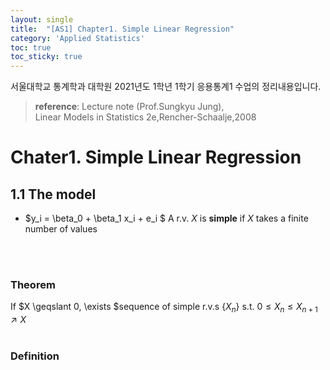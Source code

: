 ```yaml
---
layout: single
title:  "[AS1] Chapter1. Simple Linear Regression"
category: 'Applied Statistics'
toc: true
toc_sticky: true
---
```



서울대학교 통계학과 대학원 2021년도 1학년 1학기 응용통계1 수업의 정리내용입니다. <br/>
> **reference**: Lecture note (Prof.Sungkyu Jung),<br/> Linear Models in Statistics 2e,Rencher-Schaalje,2008

# Chater1. Simple Linear Regression

## 1.1 The model


* $y_i = \beta_0 + \beta_1 x_i + e_i  $
A r.v. $X$ is **simple** if $X$ takes a finite number of values

<br/><br/>

### $\textbf{Theorem}$ 
If $X \geqslant 0, \exists $sequence of simple r.v.s $\lbrace X_n \rbrace$ s.t. $0 \leqslant X_n \leqslant X_{n+1} \nearrow X$
<br/><br/>

### $\textbf{Definition}$ 
